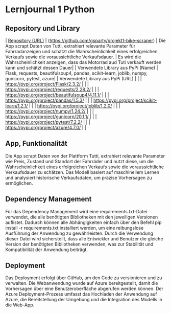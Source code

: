 ﻿# Lernjournal 1 Python

## Repository und Library

| [Repository (URL)](https://github.com/gsparty/projekt1-bike-scraper)  | 
(https://github.com/gsparty/projekt1-bike-scraper)
| Die App scrapt Daten von Tutti, extrahiert relevante Parameter für Fahrradanzeigen und schätzt die Wahrscheinlichkeit eines erfolgreichen Verkaufs sowie die voraussichtliche Verkaufsdauer. | 
Es wird die Wahrscheinlichkeit anzeigen, dass das Motorrad aud Tuti verkauft werden kann und schätzt dessen Dauer|
| Verwendete Library aus PyPi (Name) |
Flask, requests, beautifulsoup4, pandas, scikit-learn, joblib, numpy, gunicorn, pytest, azure|
| Verwendete Library aus PyPi (URL) | |
| https://pypi.org/project/Flask/2.3.2/ | | 
| https://pypi.org/project/requests/2.28.2/ | | 
| https://pypi.org/project/beautifulsoup4/4.11.1/ | | 
| https://pypi.org/project/pandas/1.5.3/ | | 
| https://pypi.org/project/scikit-learn/1.2.1/ | | 
| https://pypi.org/project/joblib/1.2.0/ | | 
| https://pypi.org/project/numpy/1.24.2/ | |
| https://pypi.org/project/gunicorn/20.1.1/ | | 
| https://pypi.org/project/pytest/7.2.2/ | | 
| https://pypi.org/project/azure/4.7.0/ | |

## App, Funktionalität

Die App scrapt Daten von der Plattform Tutti, extrahiert relevante Parameter wie Preis, Zustand und Standort der Fahrräder und nutzt diese, um die Wahrscheinlichkeit eines erfolgreichen Verkaufs sowie die voraussichtliche Verkaufsdauer zu schätzen. Das Modell basiert auf maschinellem Lernen und analysiert historische Verkaufsdaten, um präzise Vorhersagen zu ermöglichen. 

## Dependency Management

Für das Dependency Management wird eine requirements.txt-Datei verwendet, die alle benötigten Bibliotheken mit den jeweiligen Versionen auflistet. Dadurch können alle Abhängigkeiten einfach über den Befehl pip install -r requirements.txt installiert werden, um eine reibungslose Ausführung der Anwendung zu gewährleisten. Durch die Verwendung dieser Datei wird sicherstellt, dass alle Entwickler und Benutzer die gleiche Version der benötigten Bibliotheken verwenden, was zur Stabilität und Kompatibilität der Anwendung beiträgt.

## Deployment

Das Deployment erfolgt über GitHub, um den Code zu versionieren und zu verwalten. Die Webanwendung wurde auf Azure bereitgestellt, damit die Vorhersagen über eine Benutzeroberfläche abgerufen werden können. Der Azure Deployment-Prozess umfasst das Hochladen der Anwendung auf Azure, die Bereitstellung der Umgebung und die Integration des Modells in die Web-App.

